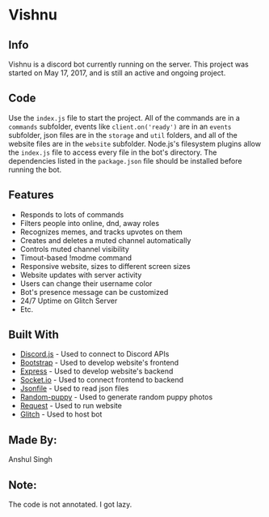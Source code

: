 # Vishnu

## Info
Vishnu is a discord bot currently running on the <heaven> server. This project was started on May 17, 2017, and is still an active and ongoing project.

## Code
Use the `index.js` file to start the project. All of the commands are in a `commands` subfolder, events like `client.on('ready')` are in an `events` subfolder, json files are in the `storage` and `util` folders, and all of the website files are in the `website` subfolder. Node.js's filesystem plugins allow the `index.js` file to access every file in the bot's directory. The dependencies listed in the `package.json` file should be installed before running the bot.

## Features
* Responds to lots of commands
* Filters people into online, dnd, away roles
* Recognizes memes, and tracks upvotes on them
* Creates and deletes a muted channel automatically
* Controls muted channel visibility
* Timout-based !modme command
* Responsive website, sizes to different screen sizes
* Website updates with server activity
* Users can change their username color
* Bot's presence message can be customized
* 24/7 Uptime on Glitch Server
* Etc.

## Built With
* [Discord.js](http://discord.js.org) - Used to connect to Discord APIs
* [Bootstrap](https://getbootstrap.com/) - Used to develop website's frontend
* [Express](https://expressjs.com/) - Used to develop website's backend
* [Socket.io](http://socket.io/) - Used to connect frontend to backend
* [Jsonfile](https://www.npmjs.com/package/jsonfile) - Used to read json files
* [Random-puppy](https://www.npmjs.com/package/random-puppy) - Used to generate random puppy photos
* [Request](https://www.npmjs.com/package/request/) - Used to run website
* [Glitch](https://glitch.com) - Used to host bot

## Made By:
Anshul Singh

## Note:
The code is not annotated. I got lazy.
